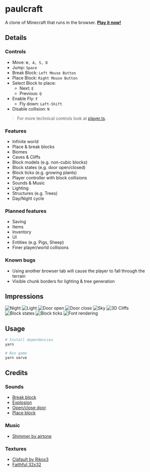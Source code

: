 # paulcraft

A clone of Minecraft that runs in the browser. **[Play it now!](https://paulvonallwoerden.github.io/paulcraft/dist/index.html)**

## Details

### Controls

* Move: `W, A, S, D`
* Jump: `Space`
* Break Block: `Left Mouse Button`
* Place Block: `Right Mouse Button`
* Select Block to place:
  * Next: `E`
  * Previous: `Q`
* Enable Fly: `F`
  * Fly down: `Left-Shift`
* Disable collision: `N`

> For more technical controls look at [player.ts](src/player/player.ts).

### Features

* Infinite world
* Place & break blocks
* Biomes
* Caves & Cliffs
* Block models (e.g. non-cubic blocks)
* Block states (e.g. door open/closed)
* Block ticks (e.g. growing plants)
* Player controller with block collisions
* Sounds & Music
* Lighting
* Structures (e.g. Trees)
* Day/Night cycle

### Planned features

* Saving
* Items
* Inventory
* UI
* Entities (e.g. Pigs, Sheep)
* Finer player/world collisions

### Known bugs

* Using another browser tab will cause the player to fall through the terrain
* Visible chunk borders for lighting & tree generation

## Impressions

![Night](docs/media/night.png)
![Light](docs/media/light.png)
![Door open](docs/media/door-open.png)
![Door close](docs/media/door-close.png)
![Sky](docs/media/sky.png)
![3D Cliffs](docs/media/cliffs.png)
![Block states](docs/media/block-states.png)
![Block ticks](docs/media/block-ticks.png)
![Font rendering](docs/media/font-rendering.png)

## Usage

```sh
# Install dependencies
yarn

# Run game
yarn serve
```

## Credits

### Sounds

  * [Break block](https://freesound.org/people/MorneDelport/sounds/326407/)
  * [Explosion](https://freesound.org/people/derplayer/sounds/587194/)
  * [Open/close door](https://freesound.org/people/InspectorJ/sounds/339677/)
  * [Place block](https://freesound.org/people/greenvwbeetle/sounds/244653/)

### Music

  * [Shimmer by airtone](http://dig.ccmixter.org/files/airtone/64622)

### Textures

  * [Clafault by Rikox3](https://resource-packs.de/clafault/)
  * [Faithful 32x32](https://resourcepack.net/faithful-32x32-resource-pack/)
